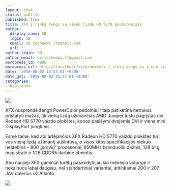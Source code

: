 ```yaml
---
layout: post
status: publish
published: true
title: XFX į rinką žengs su vieno lizdo HD 5770 posistemiais
author:
  display_name: SB
  login: SB
  email: sb.technews.lt@gmail.com
  url: ''
author_login: SB
author_email: sb.technews.lt@gmail.com
wordpress_id: 4995
wordpress_url: http://localhost/site/new/xfx_i_rinka_zengs_su_vieno_lizdo_hd_5770_posistemiais/
date: '2010-08-02 15:57:01 +0300'
date_gmt: '2010-08-02 15:57:01 +0300'
categories:
- Naujienos
---
```

<div class="imgright"><img src="http://www.part.lt/img/0be475362543a3f2f3a2714ec8ea64eb67.jpg"  /></div>
<p>XFX nusprendė žengti PowerColor pėdomis ir taip pat ketina netrukus pristatyti mažas, tik vieną lizdą užimančias AMD Juniper lustu pagrįstas dvi Radeon HD 5770 vaizdo plokštes, kurios pasižymi dvejomis DVI ir viena mini DisplayPort jungtimis.</p>
<p>Esmė tame, kad abi artėjančios XFX Radeon HD 5770 vaizdo plokštės turi vos vieną lizdą užimantį aušintuvą, o visos kitos specifikacijos niekuo nestebins – 800 „srovių“ procesoriai, 850MHz branduolio dažnis, 128 bitų magistralė ir 1GB GDDR5 darbinė atmintis.</p>
<p>Abu naujieji XFX gaminiai turėtų pasirodyti jau šio mėnesio viduryje ir nekainuos labai daugiau, nei standartiniai variantai, atitinkamai 200 ir 207 JAV dolerius už Atlanto.</p>
<p><img src="http://www.part.lt/img/bdc6b9cc22095c425b0ec7fe4bdd2be2863.jpg" /></p>
